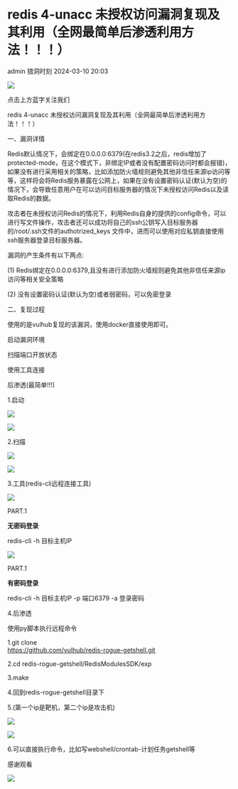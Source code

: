 #  redis 4-unacc 未授权访问漏洞复现及其利用（全网最简单后渗透利用方法！！！）   
admin  猎洞时刻   2024-03-10 20:03  
  
![](https://mmbiz.qpic.cn/mmbiz_gif/bL2iaicTYdZn6qjhZor18QnWUIA5nd7ictrUejhVibxjCbhm8PMfAXibLWJqGRv9nyqWOicQeKazDoeRscOKWUibr7DKA/640?wx_fmt=gif&from=appmsg "")  
  
点击上方蓝字关注我们  
  
  
redis 4-unacc 未授权访问漏洞复现及其利用（全网最简单后渗透利用方法！！！）  
  
一、漏洞详情  
  
Redis默认情况下，会绑定在0.0.0.0:6379(在redis3.2之后，redis增加了protected-mode，在这个模式下，非绑定IP或者没有配置密码访问时都会报错)，如果没有进行采用相关的策略，比如添加防火墙规则避免其他非信任来源ip访问等等，这样将会将Redis服务暴露在公网上，如果在没有设置密码认证(默认为空)的情况下，会导致任意用户在可以访问目标服务器的情况下未授权访问Redis以及读取Redis的数据。  
  
攻击者在未授权访问Redis的情况下，利用Redis自身的提供的config命令，可以进行写文件操作，攻击者还可以成功将自己的ssh公钥写入目标服务器的/root/.ssh文件的authotrized_keys 文件中，进而可以使用对应私钥直接使用ssh服务器登录目标服务器。  
  
漏洞的产生条件有以下两点:  
  
(1) Redis绑定在0.0.0.0:6379,且没有进行添加防火墙规则避免其他非信任来源ip访问等相关安全策略  
  
(2) 没有设置密码认证(默认为空)或者弱密码，可以免密登录  
  
二、复现过程  
  
使用的是vulhub复现的该漏洞，使用docker直接使用即可。  
  
启动漏洞环境  
  
扫描端口开放状态  
  
使用工具连接  
  
后渗透(最简单!!!)  
  
1.启动  
  
![](https://mmbiz.qpic.cn/mmbiz_gif/bL2iaicTYdZn6qjhZor18QnWUIA5nd7ictrcBzrXxNX1Yg30sHicwibtSr8AmdSdJZ80jTOPkzkczWsn5L6MCsrlQbg/640?wx_fmt=gif&from=appmsg "")  
  
  
![](https://mmbiz.qpic.cn/sz_mmbiz_png/8GQz4qbEzVafXPFNS6tUhTZ1LFRCjsfcTINEbFd6uLgpasuMTVxAg6Dpbic2hibarr4Do9p8zOKuy2oHXwoc7GpQ/640?wx_fmt=png&from=appmsg "")  
  
2.扫描  
  
![](https://mmbiz.qpic.cn/mmbiz_gif/bL2iaicTYdZn6qjhZor18QnWUIA5nd7ictrcBzrXxNX1Yg30sHicwibtSr8AmdSdJZ80jTOPkzkczWsn5L6MCsrlQbg/640?wx_fmt=gif&from=appmsg "")  
  
  
![](https://mmbiz.qpic.cn/sz_mmbiz_png/8GQz4qbEzVafXPFNS6tUhTZ1LFRCjsfcMuvVkYK6hAWJicKlN9yALUsduPmG43eibOVmef1HgENmQPcfbdf9jpxQ/640?wx_fmt=png&from=appmsg "")  
  
3.工具(redis-cli远程连接工具)  
  
![](https://mmbiz.qpic.cn/mmbiz_gif/bL2iaicTYdZn6qjhZor18QnWUIA5nd7ictrUejhVibxjCbhm8PMfAXibLWJqGRv9nyqWOicQeKazDoeRscOKWUibr7DKA/640?wx_fmt=gif&from=appmsg "")  
  
PART.1  
  
**无密码登录**  
  
redis-cli -h 目标主机IP  
  
![](https://mmbiz.qpic.cn/mmbiz_gif/bL2iaicTYdZn6qjhZor18QnWUIA5nd7ictrUejhVibxjCbhm8PMfAXibLWJqGRv9nyqWOicQeKazDoeRscOKWUibr7DKA/640?wx_fmt=gif&from=appmsg "")  
  
PART.1  
  
**有密码登录**  
  
redis-cli -h 目标主机IP -p 端口6379 -a 登录密码  
  
4.后渗透  
  
使用py脚本执行远程命令  
  
1.git clone   
https://github.com/vulhub/redis-rogue-getshell.git  
  
2.cd redis-rogue-getshell/RedisModulesSDK/exp  
  
3.make  
  
4.回到redis-rogue-getshell目录下  
  
5.(第一个ip是靶机，第二个ip是攻击机)  
  
![](https://mmbiz.qpic.cn/mmbiz_gif/bL2iaicTYdZn6qjhZor18QnWUIA5nd7ictrcBzrXxNX1Yg30sHicwibtSr8AmdSdJZ80jTOPkzkczWsn5L6MCsrlQbg/640?wx_fmt=gif&from=appmsg "")  
  
  
![](https://mmbiz.qpic.cn/sz_mmbiz_png/8GQz4qbEzVafXPFNS6tUhTZ1LFRCjsfcgJYVBib0QuFGZIVzkqicUv9H07J1SW0SLzoLPn5XJ0VibrGXQMrCIRyPQ/640?wx_fmt=png&from=appmsg "")  
  
6.可以直接执行命令，比如写webshell/crontab-计划任务getshell等  
  
感谢观看  
  
![](https://mmbiz.qpic.cn/mmbiz_gif/bL2iaicTYdZn6qjhZor18QnWUIA5nd7ictrUejhVibxjCbhm8PMfAXibLWJqGRv9nyqWOicQeKazDoeRscOKWUibr7DKA/640?wx_fmt=gif&from=appmsg "")  
  
  
  
  
